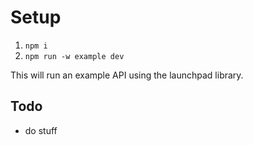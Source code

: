 # Setup

1. `npm i`
2. `npm run -w example dev`

This will run an example API using the launchpad library.

## Todo

- do stuff
